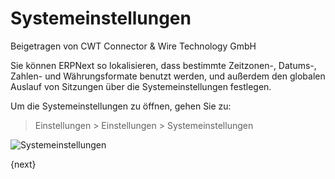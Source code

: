 <!-- add-breadcrumbs -->
# Systemeinstellungen
<span class="text-muted contributed-by">Beigetragen von CWT Connector & Wire Technology GmbH</span>

Sie können ERPNext so lokalisieren, dass bestimmte Zeitzonen-, Datums-, Zahlen- und Währungsformate benutzt werden, und außerdem den globalen Auslauf von Sitzungen über die Systemeinstellungen festlegen.

Um die Systemeinstellungen zu öffnen, gehen Sie zu:

> Einstellungen > Einstellungen > Systemeinstellungen

<img class="screenshot" alt="Systemeinstellungen" src="{{docs_base_url}}/assets/img/setup/settings/system-settings.png">

{next}
